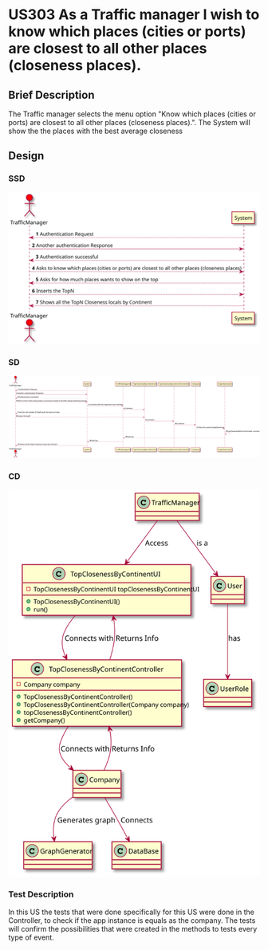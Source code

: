 # US303 As a Traffic manager I wish to know which places (cities or ports) are closest to all other places (closeness places).
## Brief Description

The Traffic manager selects the menu option "Know which places (cities or ports) are closest to all other places (closeness places).".
The System will show the the places with the best average closeness 

## Design

### SSD

![](ssd.svg)

### SD

![](sd.svg)

### CD

![](cd.svg)

### Test Description

In this US the tests that were done specifically for this US were done in the Controller, to check if the app instance is equals as the company.
The tests will confirm the possibilities that were created in the methods to tests every type of event.